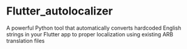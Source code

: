 # Flutter_autolocalizer
A powerful Python tool that automatically converts hardcoded English strings in your Flutter app to proper localization using existing ARB translation files
